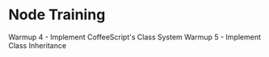 Node Training
================

Warmup 4 - Implement CoffeeScript's Class System
Warmup 5 - Implement Class Inheritance
